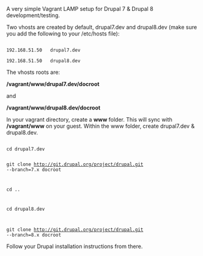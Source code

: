 A very simple Vagrant LAMP setup for Drupal 7 & Drupal 8 development/testing.

Two vhosts are created by default, drupal7.dev and drupal8.dev (make sure you add the following to your /etc/hosts file):

<code>
192.168.51.50	drupal7.dev
</code>

<code>
192.168.51.50	drupal8.dev
</code>

The vhosts roots are:

**/vagrant/www/drupal7.dev/docroot**

and

**/vagrant/www/drupal8.dev/docroot**

In your vagrant directory, create a **www** folder.
This will sync with **/vagrant/www** on your guest.
Within the www folder, create drupal7.dev &amp; drupal8.dev.

<code>
cd drupal7.dev

git clone http://git.drupal.org/project/drupal.git --branch=7.x docroot

cd ..

cd drupal8.dev

git clone http://git.drupal.org/project/drupal.git --branch=8.x docroot
</code>

Follow your Drupal installation instructions from there.

